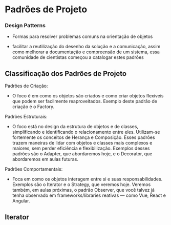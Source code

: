 # Padrões de Projeto

### Design Patterns

 - Formas para resolver problemas comuns na orientação de objetos

 - facilitar a reutilização do desenho da solução e a comunicação, assim como melhorar a documentação e compreensão de um sistema, essa comunidade de cientistas começou a catalogar estes padrões

## Classificação dos Padrões de Projeto

Padrões de Criação:
- O foco é em como os objetos são criados e como criar objetos flexíveis que podem ser facilmente reaproveitados.
Exemplo deste padrão de criação é o Factory.


Padrões Estruturais:
- O foco está no design da estrutura de objetos e de classes, simplificando e identificando o relacionamento entre eles. Utilizam-se fortemente os conceitos de Herança e Composição.
Esses padrões trazem maneiras de lidar com objetos e classes mais complexos e maiores, sem perder eficiência e flexibilização. Exemplos desses padrões são o Adapter, que abordaremos hoje, e o Decorator, que abordaremos em aulas futuras.


Padrões Comportamentais:
- Foca em como os objetos interagem entre si e suas responsabilidades. Exemplos são o Iterator e o Strategy, que veremos hoje. Veremos também, em aulas próximas, o padrão Observer, que você talvez já tenha observado em frameworks/libraries reativas — como Vue, React e Angular.



## Iterator
